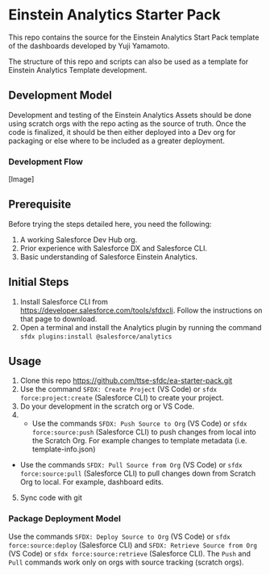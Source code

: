# Einstein Analytics Starter Pack

This repo contains the source for the Einstein Analytics Start Pack template of the dashboards developed by Yuji Yamamoto. 

The structure of this repo and scripts can also be used as a template for Einstein Analytics Template development.

## Development Model

Development and testing of the Einstein Analytics Assets should be done using scratch orgs with the repo acting as the source of truth. Once the code is finalized, it should be then either deployed into a Dev org for packaging or else where to be included as a greater deployment.

### Development Flow
[Image]

## Prerequisite
Before trying the steps detailed here, you need the following:
1. A working Salesforce Dev Hub org.
2. Prior experience with Salesforce DX and Salesforce CLI.
3. Basic understanding of Salesforce Einstein Analytics.

## Initial Steps
1. Install Salesforce CLI from https://developer.salesforce.com/tools/sfdxcli. Follow the instructions on that page to download.
2. Open a terminal and install the Analytics plugin by running the command `sfdx plugins:install @salesforce/analytics`

## Usage
1. Clone this repo https://github.com/ttse-sfdc/ea-starter-pack.git
2. Use the command `SFDX: Create Project` (VS Code) or `sfdx force:project:create` (Salesforce CLI)  to create your project.
3. Do your development in the scratch org or VS Code.
4. - Use the commands `SFDX: Push Source to Org` (VS Code) or `sfdx force:source:push` (Salesforce CLI) to push changes from local into the Scratch Org. For example changes to template metadata (i.e. template-info.json)
- Use the commands `SFDX: Pull Source from Org` (VS Code) or `sfdx force:source:pull` (Salesforce CLI) to pull changes down from Scratch Org to local. For example, dashboard edits.
5. Sync code with git

### Package Deployment Model
Use the commands `SFDX: Deploy Source to Org` (VS Code) or `sfdx force:source:deploy` (Salesforce CLI) and `SFDX: Retrieve Source from Org` (VS Code) or `sfdx force:source:retrieve` (Salesforce CLI). The `Push` and `Pull` commands work only on orgs with source tracking (scratch orgs).
